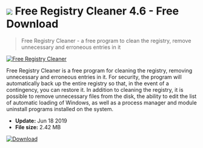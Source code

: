 # ![](https://cdn.softexe.net/static/icon/win.gif) Free Registry Cleaner 4.6 - Free Download

> Free Registry Cleaner - a free program to clean the registry, remove unnecessary and erroneous entries in it

[![Free Registry Cleaner](https://gallery.dpcdn.pl/imgc/Tools/2335/g_-_420x350_1.5_-_x20110321165037_00.jpg)](https://softexe.net/win/system/registry-startup/free-registry-cleaner:bhhb.html)

Free Registry Cleaner is a free program for cleaning the registry, removing unnecessary and erroneous entries in it. For security, the program will automatically back up the entire registry so that, in the event of a contingency, you can restore it. 
In addition to cleaning the registry, it is possible to remove unnecessary files from the disk, the ability to edit the list of automatic loading of Windows, as well as a process manager and module uninstall programs installed on the system.


- **Update:** Jun 18 2019
- **File size:** 2.42 MB

[![Download](https://cdn.softexe.net/static/img/download.png)](https://softexe.net/win/system/registry-startup/free-registry-cleaner:bhhb.html)

